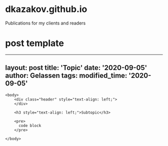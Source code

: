 # dkazakov.github.io
Publications for my clients and readers

# post template
---
layout: post
title: 'Topic'
date: '2020-09-05'
author: Gelassen
tags: 
modified_time: '2020-09-05'
---
<html>
    <head>
        <link rel="stylesheet" href=".css/general.css">
    </head>
    
    <body>
        <div class="header" style="text-align: left;">
        </div>
        
        <h3 style="text-align: left;">Subtopic</h3>
        
        <pre>
          code block
        </pre>
    
    </body>
</html>
